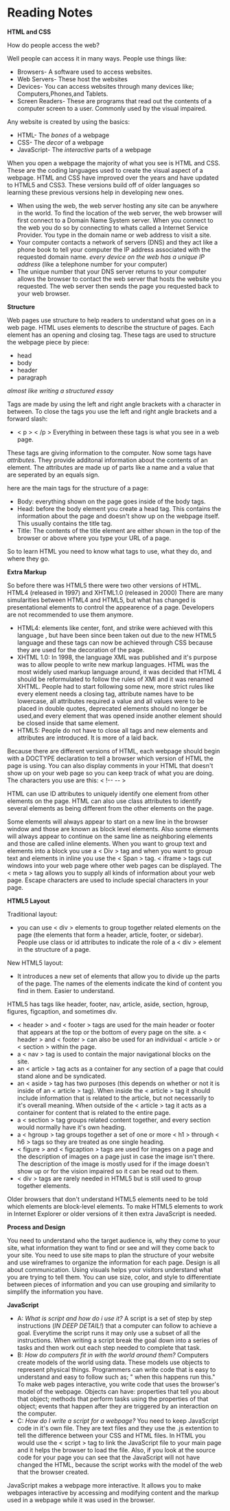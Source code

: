 # Reading Notes
**HTML and CSS**

How do people access the web?

Well people can access it in many ways. People use things like:
 - Browsers- A software used to access websites.
 - Web Servers- These host the websites
 - Devices- You can access websites through many devices like; Computers,Phones,and Tablets.
 - Screen Readers- These are programs that read out the contents of a computer screen to a user. Commonly used by the visual impaired.

Any website is created by using the basics:
 - HTML- The *bones* of a webpage
 - CSS- The *decor* of a webpage
 - JavaScript- The *interactive* parts of a webpage

When you open a webpage the majority of what you see is HTML and CSS. These are the coding languages used to create the visual aspect of a webpage.
HTML and CSS have improved over the years and have updated to HTML5 and CSS3. These versions build off of older languages so learning these previous versions help in developing new ones.

 - When using the web, the web server hosting any site can be anywhere in the world. To find the location of the web server, the web browser will first connect to a Domain Name System server. When you connect to the web you do so by connecting to whats called a Internet Service Provider. You type in the domain name or web address to visit a site.
 - Your computer contacts a network of servers (DNS) and they act like a phone book to tell your computer the IP address associated with the requested domain name. *every device on the web has a unique IP address* (like a telephone number for your computer)
 - The unique number that your DNS server returns to your computer allows the browser to contact the web server that hosts the website you requested. The web server then sends the page you requested back to your web browser.

**Structure**

Web pages use structure to help readers to understand what goes on in a web page.
HTML uses elements to describe the structure of pages. Each element has an opening and closing tag. 
These tags are used to structure the webpage piece by piece:
 - head
 - body
 - header
 - paragraph

*almost like writing a structured essay*

Tags are made by using the left and right angle brackets with a character in between. To close the tags you use the left and right angle brackets and a forward slash:
 - < p > < /p  >
Everything in between these tags is what you see in a web page.

These tags are giving information to the computer.
Now some tags have *attributes*. They provide additonal information about the contents of an element. The attributes are made up of parts like a name and a value that are seperated by an equals sign.

here are the main tags for the structure of a page:
 - Body: everything shown on the page goes inside of the body tags.
 - Head: before the body element you create a head tag. This contains the information about the page and doesn't show up on the webpage itself. This usually contains the title tag.
 - Title: The contents of the title element are either shown in the top of the browser or above where you type your URL of a page.

So to learn HTML you need to know what tags to use, what they do, and where they go.


**Extra Markup**

So before there was HTML5 there were two other versions of HTML. HTML4 (released in 1997) and XHTML1.0 (released in 2000)
There are many simularities between HTML4 and HTML5, but what has changed is presentational elements to control the appearence of a page. Developers are not recommended to use them anymore.

 - HTML4: elements like center, font, and strike were achieved with this language , but have been since been taken out due to the new HTML5 language and these tags can now be achieved through CSS because they are used for the decoration of the page.
 - XHTML 1.0: In 1998, the language XML was published and it's purpose was to allow people to write new markup languages. HTML was the most widely used markup language around, it was decided that HTML 4 should be reformulated to follow the rules of XMl and it was renamed XHTML. People had to start following some new, more strict rules like every element needs a closing tag, attribute names have to be lowercase, all attributes required a value and all values were to be placed in double quotes, deprecated elements should no longer be used,and every element that was opened inside another element should be closed inside that same element.
 - HTML5: People do not have to close all tags and new elements and attributes are introduced. It is more of a laid back.

Because there are different versions of HTML, each webpage should begin with a DOCTYPE declaration to tell a browser which version of HTML the page is using. You can also display comments in your HTML that doesn't show up on your web page so you can keep track of what you are doing. The characters you use are this: < !-- -- > 

HTML can use ID attributes to uniquely identify one element from other elements on the page. HTML can also use class attributes to identify several elements as being different from the other elements on the page.

Some elements will always appear to start on a new line in the browser window and those are known as block level elements. Also some elements will always appear to continue on the same line as neighboring elements and those are called inline elements. When you want to group text and elements into a block you use a < Div > tag and when you want to group text and elements in inline you use the < Span > tag. < iframe > tags cut windows into your web page where other web pages can be displayed. The < meta > tag allows you to supply all kinds of information about your web page. Escape characters are used to include special characters in your page.

**HTML5 Layout**

Traditional layout:
 - you can use < div > elements to group together related elements on the page (the elements that form a header, article, footer, or sidebar). People use class or id attributes to indicate the role of a < div > element in the structure of a page.

New HTML5 layout:
 - It introduces a new set of elements that allow you to divide up the parts of the page. The names of the elements indicate the kind of content you find in them. Easier to understand.

HTML5 has tags like header, footer, nav, article, aside, section, hgroup, figures, figcaption, and sometimes div.

 - < header > and < footer > tags are used for the main header or footer that appears at the top or the bottom of every page on the site. a < header > and < footer > can also be used for an individual < article > or < section > within the page.
 - a < nav > tag is used to contain the major navigational blocks on the site.
 - an < article > tag acts as a container for any section of a page that could stand alone and be syndicated.
 - an < aside > tag has two purposes (this depends on whether or not it is inside of an < article > tag). When inside the < article > tag it should include information that is related to the article, but not necessarily to it's overall meaning. When outside of the < article > tag it acts as a container for content that is related to the entire page.
 - a < section > tag groups related content together, and every section would normally have it's own heading.
 - a < hgroup > tag groups together a set of one or more < h1 > through < h6 > tags so they are treated as one single heading.
 - < figure > and < figcaption > tags are used for images on a page and the description of images on a page just in case the image isn't there. The description of the image is mostly used for if the image doesn't show up or  for the vision impaired so it can be read out to them.
 - < div > tags are rarely needed in HTML5 but is still used to group together elements.

Older browsers that don't understand HTML5 elements need to be told which elements are block-level elements. To make HTML5 elements to work in Internet Explorer or older versions of it then extra JavaScript is needed.

**Process and Design**

You need to understand who the target audience is, why they come to your site, what information they want to find or see and will they come back to your site. You need to use site maps to plan the structure of your website and use wireframes to organize the information for each page. Design is all about communication. Using visuals helps your visitors understand what you are trying to tell them. You can use size, color, and style to differentiate between pieces of information and you can use grouping and similarity to simplify the information you have.



**JavaScript**

 - A: *What is script and how do i use it?*
 A script is a set of step by step instructions (*IN DEEP DETAIL!*) that a computer can follow to achieve a goal. Everytime the script runs it may only use a subset of all the instructions. When writing a script break the goal down into a series of tasks and then work out each step needed to complete that task.
 - B: *How do computers fit in with the world around them?*
 Computers create models of the world using data. These models use objects to represent physical things. Programmers can write code that is easy to understand and easy to follow such as; " when this happens run this." To make web pages interactive, you write code that uses the browser's model of the webpage. Objects can have: properties that tell you about that object; methods that perform tasks using the properties of that object; events that happen after they are triggered by an interaction on the computer.
 - C: *How do I write a script for a webpage?*
 You need to keep JavaScript code in it's own file. They are text files and they use the .js extention to tell the difference between your CSS and HTML files. In HTML  you would use the < script > tag to link the JavaScript file to your main page and it helps the browser to load the file. Also, if you look at the source code for your page you can see that the JavaScript will not have changed the HTML, because the script works with the model of the web that the browser created.

JavaScript makes a webpage more interactive. It allows you to make webpages interactive by accessing and modifying content and the markup used in a webpage while it was used in the browser.

